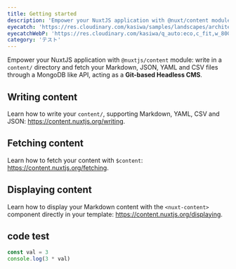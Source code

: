 ```yaml
---
title: Getting started
description: 'Empower your NuxtJS application with @nuxt/content module: write in a content/ directory and fetch your Markdown, JSON, YAML and CSV files through a MongoDB like API, acting as a Git-based Headless CMS.'
eyecatch: 'https://res.cloudinary.com/kasiwa/samples/landscapes/architecture-signs.jpg'
eyecatchWebP: 'https://res.cloudinary.com/kasiwa/q_auto:eco,c_fit,w_800,h_400/samples/landscapes/architecture-signs.webp'
category: 'テスト'
---
```


Empower your NuxtJS application with `@nuxtjs/content` module: write in a `content/` directory and fetch your Markdown, JSON, YAML and CSV files through a MongoDB like API, acting as a **Git-based Headless CMS**.

## Writing content

Learn how to write your `content/`, supporting Markdown, YAML, CSV and JSON: https://content.nuxtjs.org/writing.

## Fetching content

Learn how to fetch your content with `$content`: https://content.nuxtjs.org/fetching.

## Displaying content

Learn how to display your Markdown content with the `<nuxt-content>` component directly in your template: https://content.nuxtjs.org/displaying.

## code test

```javascript
const val = 3
console.log(3 * val)
```
